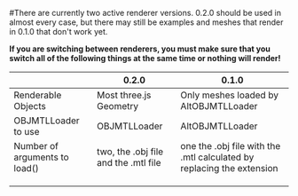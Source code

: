 #There are currently two active renderer versions. 0.2.0 should be used in almost every case, but there may still be examples and meshes that render in 0.1.0 that don't work yet.

**If you are switching between renderers, you must make sure that you switch all of the following things at the same time or nothing will render!**

|  | 0.2.0 | 0.1.0 |
|---|---|---|
| Renderable Objects | Most three.js Geometry | Only meshes loaded by AltOBJMTLLoader |
| OBJMTLLoader to use | OBJMTLLoader | AltOBJMTLLoader |
| Number of arguments to load() | two, the .obj file and the .mtl file | one the .obj file with the .mtl calculated by replacing the extension |
|  |  |  |
|  |  |  |
|  |  |  |